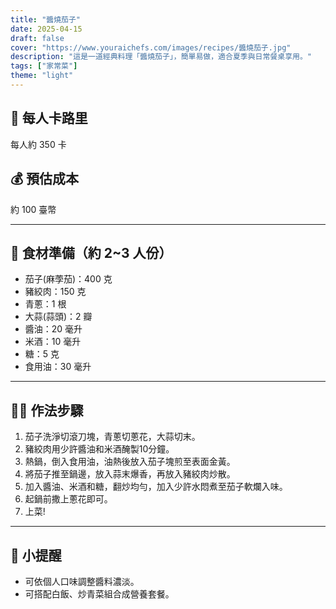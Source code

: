 ```yaml
---
title: "醬燒茄子"
date: 2025-04-15
draft: false
cover: "https://www.youraichefs.com/images/recipes/醬燒茄子.jpg"
description: "這是一道經典料理「醬燒茄子」，簡單易做，適合夏季與日常餐桌享用。"
tags: ["家常菜"]
theme: "light"
---
```


## 🥄 每人卡路里  
每人約 350 卡

## 💰 預估成本  
約 100 臺幣

---

## 🧾 食材準備（約 2~3 人份）

- 茄子(麻荸茄)：400 克
- 豬絞肉：150 克
- 青蔥：1 根
- 大蒜(蒜頭)：2 瓣
- 醬油：20 毫升
- 米酒：10 毫升
- 糖：5 克
- 食用油：30 毫升

---

## 👩‍🍳 作法步驟

1. 茄子洗淨切滾刀塊，青蔥切蔥花，大蒜切末。
2. 豬絞肉用少許醬油和米酒醃製10分鐘。
3. 熱鍋，倒入食用油，油熱後放入茄子塊煎至表面金黃。
4. 將茄子推至鍋邊，放入蒜末爆香，再放入豬絞肉炒散。
5. 加入醬油、米酒和糖，翻炒均勻，加入少許水悶煮至茄子軟爛入味。
6. 起鍋前撒上蔥花即可。
7. 上菜!

---

## 📝 小提醒

- 可依個人口味調整醬料濃淡。
- 可搭配白飯、炒青菜組合成營養套餐。
